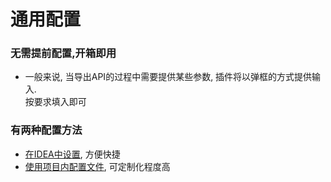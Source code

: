 # 通用配置

### 无需提前配置,开箱即用

- 一般来说, 当导出API的过程中需要提供某些参数, 插件将以弹框的方式提供输入.<br>
按要求填入即可

### 有两种配置方法

- [在IDEA中设置](ide-setting.md), 方便快捷
- [使用项目内配置文件](local-file-config.md), 可定制化程度高